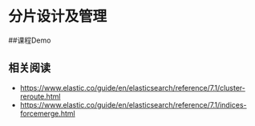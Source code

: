 # 分片设计及管理
##课程Demo
## 相关阅读
- https://www.elastic.co/guide/en/elasticsearch/reference/7.1/cluster-reroute.html
- https://www.elastic.co/guide/en/elasticsearch/reference/7.1/indices-forcemerge.html
